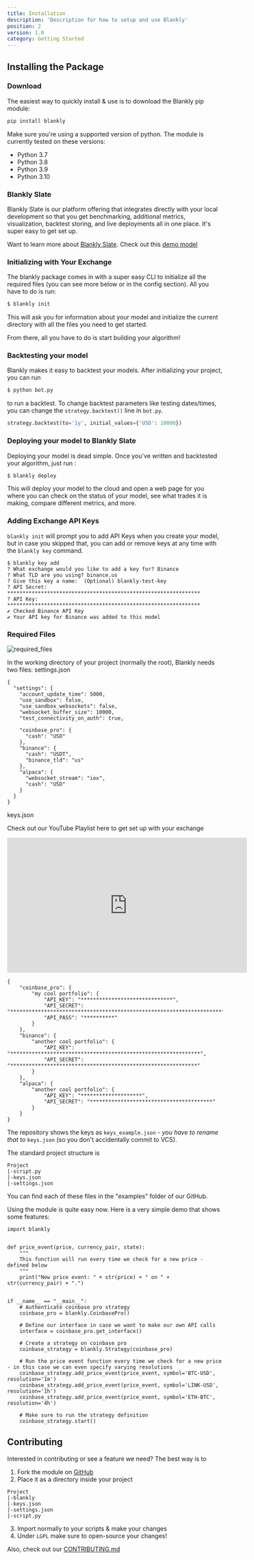 ```yaml
---
title: Installation
description: 'Description for how to setup and use Blankly'
position: 2
version: 1.0
category: Getting Started
---
```


## Installing the Package

### Download

The easiest way to quickly install & use is to download the Blankly pip module:

```bash
pip install blankly
```

Make sure you're using a supported version of python. The module is currently tested on these versions:
- Python 3.7
- Python 3.8
- Python 3.9
- Python 3.10

### Blankly Slate

Blankly Slate is our platform offering that integrates directly with your local development so that you get benchmarking, additional metrics, visualization, backtest storing, and live deployments all in one place. It's super easy to get set up.

Want to learn more about [Blankly Slate](https://blankly.finance). Check out this [demo model](https://app.blankly.finance/5Z9MWfnUzwIyy9Qv385a/1Ss7zybwN8aMAbWb3lSH/overview)

### Initializing with Your Exchange

The blankly package comes in with a super easy CLI to initialize all the required files (you can see more below or in the config section). 
All you have to do is run: 

```bash
$ blankly init
```

This will ask you for information about your model and initialize the current directory with all the files you need to get started. 

From there, all you have to do is start building your algorithm! 

### Backtesting your model

Blankly makes it easy to backtest your models. After initializing your project, you can run

```bash
$ python bot.py
```

to run a backtest. To change backtest parameters like testing dates/times, you can change the `strategy.backtest()` line in `bot.py`.

```python
strategy.backtest(to='1y', initial_values={'USD': 10000})
```

### Deploying your model to Blankly Slate

Deploying your model is dead simple. Once you've written and backtested your algorithm, just run :

```bash
$ blankly deploy
```

This will deploy your model to the cloud and open a web page for you where you can check on the status of your model, see what trades it is making, compare different metrics, and more.

### Adding Exchange API Keys

`blankly init` will prompt you to add API Keys when you create your model, but in case you skipped that, you can add or remove keys at any time with the `blankly key` command.

```
$ blankly key add
? What exchange would you like to add a key for? Binance
? What TLD are you using? binance.us
? Give this key a name:  (Optional) blankly-test-key
? API Secret: ***************************************************************
? API Key: ***************************************************************
✔ Checked Binance API Key
✔ Your API key for Binance was added to this model
```

### Required Files

![required_files](https://firebasestorage.googleapis.com/v0/b/blankly-docs-images.appspot.com/o/strategy%2Fblankly-directory.png?alt=media&token=f4764ee6-ee2e-4c7e-96df-a4bbecf4bba8)

In the working directory of your project (normally the root), Blankly needs two files:
settings.json
```json[settings.json]
{
  "settings": {
    "account_update_time": 5000,
    "use_sandbox": false,
    "use_sandbox_websockets": false,
    "websocket_buffer_size": 10000,
    "test_connectivity_on_auth": true,

    "coinbase_pro": {
      "cash": "USD"
    },
    "binance": {
      "cash": "USDT",
      "binance_tld": "us"
    },
    "alpaca": {
      "websocket_stream": "iex",
      "cash": "USD"
    }
  }
}
```
keys.json

Check out our YouTube Playlist here to get set up with your exchange

<iframe className="mx-auto m-10 rounded-md shadow-xl" width="560" height="315" src="https://www.youtube.com/embed/videoseries?list=PLH05sP51Q8g8uumn2mSphApnK9FLxIpPC" title="YouTube video player" frameBorder="0" allow="accelerometer; autoplay; clipboard-write; encrypted-media; gyroscope; picture-in-picture" allowFullScreen></iframe>

```json[Keys.json]
{
    "coinbase_pro": {
        "my cool portfolio": {
            "API_KEY": "******************************",
            "API_SECRET": "**************************************************************************************",
            "API_PASS": "**********"
        }
    },
    "binance": {
        "another cool portfolio": {
            "API_KEY": "**************************************************************",
            "API_SECRET": "*************************************************************"
        }
    },
    "alpaca": {
        "another cool portfolio": {
            "API_KEY": "********************",
            "API_SECRET": "****************************************"
        }
    }
}
```

The repository shows the keys as `keys_example.json` - *you have to rename that to* `keys.json` (so you don't accidentally commit to VCS).

The standard project structure is
```
Project
|-script.py
|-keys.json
|-settings.json
```
You can find each of these files in the "examples" folder of our GitHub.

Using the module is quite easy now. Here is a very simple demo that shows some features:

```python[script.py]
import blankly


def price_event(price, currency_pair, state):
    """
    This function will run every time we check for a new price - defined below
    """
    print("New price event: " + str(price) + " on " + str(currency_pair) + ".")


if __name__ == "__main__":
    # Authenticate coinbase pro strategy
    coinbase_pro = blankly.CoinbasePro()

    # Define our interface in case we want to make our own API calls
    interface = coinbase_pro.get_interface()

    # Create a strategy on coinbase pro
    coinbase_strategy = blankly.Strategy(coinbase_pro)

    # Run the price event function every time we check for a new price - in this case we can even specify varying resolutions
    coinbase_strategy.add_price_event(price_event, symbol='BTC-USD', resolution='1m')
    coinbase_strategy.add_price_event(price_event, symbol='LINK-USD', resolution='1h')
    coinbase_strategy.add_price_event(price_event, symbol='ETH-BTC', resolution='4h')

    # Make sure to run the strategy definition
    coinbase_strategy.start()

```

## Contributing

Interested in contributing or see a feature we need? The best way is to 
1. Fork the module on [GitHub](https://github.com/Blankly-Finance/Blankly)
2. Place it as a directory inside your project
```
Project
|-blankly
|-keys.json
|-settings.json
|-script.py
```
3. Import normally to your scripts & make your changes
4. Under `LGPL` make sure to open-source your changes!

Also, check out our [CONTRIBUTING.md](https://github.com/blankly-finance/blankly/blob/main/CONTRIBUTING.md)